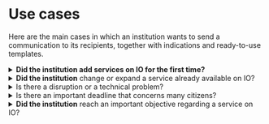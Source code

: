 # Use cases

Here are the main cases in which an institution wants to send a communication to its recipients, together with indications and ready-to-use templates.

<details>

<summary><strong>Did the institution add services on IO for the first time?</strong></summary>

[<mark style="color:blue;">**Click here -->**</mark>](new-services-on-io.md) 

</details>

<details>

<summary><strong>Did the institution</strong> change or expand a service already available on IO?</summary>

[<mark style="color:blue;">**Click here -->**</mark> ](modify-of-expand-a-service.md)

</details>

<details>

<summary>Is there a disruption or a technical problem?</summary>

[**Click here -->**](malfunctions-technical-problems-and-errors.md)

</details>

<details>

<summary>Is there an important deadline that concerns many citizens?</summary>

[**Click here -->**](important-deadlines.md)

</details>

<details>

<summary><strong>Did the institution</strong> reach an important objective regarding a service on IO?</summary>

[**Click here -->**](communicate-an-objective-that-was-reached.md)

</details>


